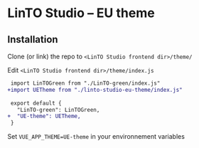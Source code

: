 # LinTO Studio – EU theme

## Installation

Clone (or link) the repo to `<LinTO Studio frontend dir>/theme/`

Edit `<LinTO Studio frontend dir>/theme/index.js`

```diff
 import LinTOGreen from "./LinTO-green/index.js"
+import UETheme from "./linto-studio-eu-theme/index.js"
 
 export default {
   "LinTO-green": LinTOGreen,
+  "UE-theme": UETheme,
 }
```

Set `VUE_APP_THEME=UE-theme` in your environnement variables